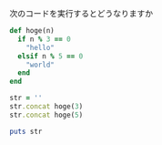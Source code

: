 次のコードを実行するとどうなりますか
```ruby
def hoge(n)
  if n % 3 == 0
    "hello"
  elsif n % 5 == 0
    "world"
  end
end

str = ''
str.concat hoge(3)
str.concat hoge(5)

puts str
```
